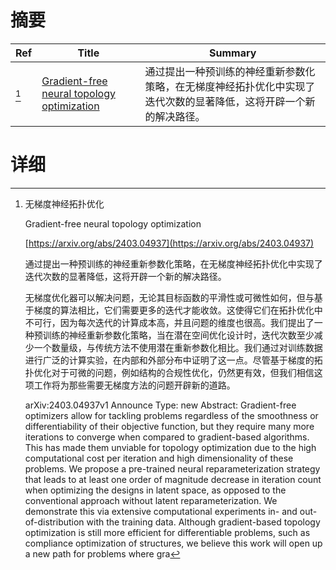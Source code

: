 # 摘要

| Ref | Title | Summary |
| --- | --- | --- |
| [^1] | [Gradient-free neural topology optimization](https://arxiv.org/abs/2403.04937) | 通过提出一种预训练的神经重新参数化策略，在无梯度神经拓扑优化中实现了迭代次数的显著降低，这将开辟一个新的解决路径。 |

# 详细

[^1]: 无梯度神经拓扑优化

    Gradient-free neural topology optimization

    [https://arxiv.org/abs/2403.04937](https://arxiv.org/abs/2403.04937)

    通过提出一种预训练的神经重新参数化策略，在无梯度神经拓扑优化中实现了迭代次数的显著降低，这将开辟一个新的解决路径。

    

    无梯度优化器可以解决问题，无论其目标函数的平滑性或可微性如何，但与基于梯度的算法相比，它们需要更多的迭代才能收敛。这使得它们在拓扑优化中不可行，因为每次迭代的计算成本高，并且问题的维度也很高。我们提出了一种预训练的神经重新参数化策略，当在潜在空间优化设计时，迭代次数至少减少一个数量级，与传统方法不使用潜在重新参数化相比。我们通过对训练数据进行广泛的计算实验，在内部和外部分布中证明了这一点。尽管基于梯度的拓扑优化对于可微的问题，例如结构的合规性优化，仍然更有效，但我们相信这项工作将为那些需要无梯度方法的问题开辟新的道路。

    arXiv:2403.04937v1 Announce Type: new  Abstract: Gradient-free optimizers allow for tackling problems regardless of the smoothness or differentiability of their objective function, but they require many more iterations to converge when compared to gradient-based algorithms. This has made them unviable for topology optimization due to the high computational cost per iteration and high dimensionality of these problems. We propose a pre-trained neural reparameterization strategy that leads to at least one order of magnitude decrease in iteration count when optimizing the designs in latent space, as opposed to the conventional approach without latent reparameterization. We demonstrate this via extensive computational experiments in- and out-of-distribution with the training data. Although gradient-based topology optimization is still more efficient for differentiable problems, such as compliance optimization of structures, we believe this work will open up a new path for problems where gra
    

